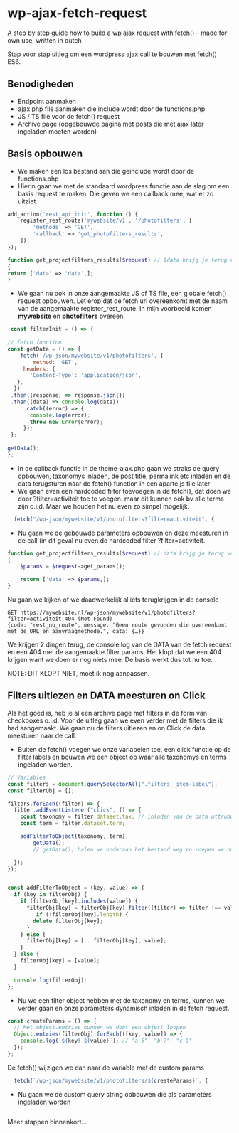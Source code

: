 # wp-ajax-fetch-request
A step by step guide how to build a wp ajax request with fetch() - made for own use, written in dutch

Stap voor stap uitleg om een wordpress ajax call te bouwen met fetch() ES6.

## Benodigheden
* Endpoint aanmaken
* ajax php file aanmaken die include wordt door de functions.php
* JS / TS file voor de fetch() request
* Archive page (opgebouwde pagina met posts die met ajax later ingeladen moeten worden)

## Basis opbouwen
* We maken een los bestand aan die geinclude wordt door de functions.php
* Hierin gaan we met de standaard wordpress functie aan de slag om een basis request te maken. Die geven we een callback mee, wat er zo uitziet

```PHP
add_action('rest_api_init', function () {
    register_rest_route('mywebsite/v1', '/photofilters', [
        'methods' => 'GET',
        'callback' => 'get_photofilters_results',
    ]);
});

function get_projectfilters_results($request) // $data krijg je terug van je call => request
{
return ['data' => 'data',];
}
```

* We gaan nu ook in onze aangemaakte JS of TS file, een globale fetch() request opbouwen. Let erop dat de fetch url overeenkomt met de naam van de aangemaakte register_rest_route. In mijn voorbeeld komen **mywebsite** en **photofilters** overeen.

```JavaScript
 const filterInit = () => {
 
// fetch function
const getData = () => {
	fetch('/wp-json/mywebsite/v1/photofilters', {
		method: 'GET',
     headers: {
       'Content-Type': 'application/json',
   },
  })
 .then((response) => response.json())
 .then((data) => console.log(data))
     .catch((error) => {
       console.log(error);
       throw new Error(error);
     });
 };
 
getData();
};
```

* in de callback functie in de theme-ajax.php gaan we straks de query opbouwen, taxonomys inladen, de post title, permalink etc inladen en de data terugsturen naar de fetch() function in een aparte js file later
* We gaan even een hardcoded filter toevoegen in de fetch(), dat doen we door ?filter=activiteit toe te voegen.  maar dit kunnen ook bv alle terms zijn o.i.d. Maar we houden het nu even zo simpel mogelijk.

```JavaScript
  fetch("/wp-json/mywebsite/v1/photofilters?filter=activiteit", {
```

* Nu gaan we de gebouwde parameters opbouwen en deze meesturen in de call (in dit geval nu even de hardcoded filter ?filter=activiteit.

```PHP
function get_projectfilters_results($request) // data krijg je terug van je call => request
{
    $params = $request->get_params();

    return ['data' => $params,];
}
```

Nu gaan we kijken of we daadwerkelijk al iets terugkrijgen in de console

```
GET https://mywebsite.nl/wp-json/mywebsite/v1/photofilters?filter=activiteit 404 (Not Found)
{code: "rest_no_route", message: "Geen route gevonden die overeenkomt met de URL en aanvraagmethode.", data: {…}}
```

We krijgen 2 dingen terug, de console.log van de DATA van de fetch request en een 404 met de aangemaakte filter params. Het klopt dat we een 404 krijgen want we doen er nog niets mee. De basis werkt dus tot nu toe.

NOTE: DIT KLOPT NIET, moet ik nog aanpassen.

## Filters uitlezen en DATA meesturen on Click
Als het goed is, heb je al een archive page met filters in de form van checkboxes o.i.d. Voor de uitleg gaan we even verder met de filters die ik had aangemaakt. We gaan nu de filters uitlezen en on Click de data meesturen naar de call. 

* Buiten de fetch() voegen we onze variabelen toe, een click functie op de filter labels en bouwen we een object op waar alle taxonomys en terms ingeladen worden.

```JavaScript
// Variables
const filters = document.querySelectorAll(".filters__item-label");
const filterObj = [];

filters.forEach((filter) => {
  filter.addEventListener("click", () => {
    const taxonomy = filter.dataset.tax; // inladen van de data attrubuten met dataset
    const term = filter.dataset.term;

    addFilterToObject(taxonomy, term);
		getData();
		// getData(); halen we onderaan het bestand weg en roepen we nu aan op elke klik

  });
});


const addFilterToObject = (key, value) => {
  if (key in filterObj) {
    if (filterObj[key].includes(value)) {
      filterObj[key] = filterObj[key].filter((filter) => filter !== value);
		 if (!filterObj[key].length) {
        delete filterObj[key];
      }
    } else {
      filterObj[key] = [...filterObj[key], value];
    }
  } else {
    filterObj[key] = [value];
  }

  console.log(filterObj);
};
```

* Nu we een filter object hebben met de taxonomy en terms, kunnen we verder gaan en onze parameters dynamisch inladen in de fetch request.

```JavaScript
const createParams = () => {
  // Met object.entries kunnen we door een object loopen
  Object.entries(filterObj).forEach(([key, value]) => {
    console.log(`${key} ${value}`); // "a 5", "b 7", "c 9"
  });
};
```

De fetch() wijzigen we dan naar de variable met de custom params
```JavaScript
  fetch(`/wp-json/mywebsite/v1/photofilters/${createParams}`, {
```

* Nu gaan we de custom query string opbouwen die als parameters ingeladen worden
```JavaScript

```
Meer stappen binnenkort...
